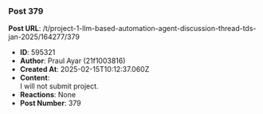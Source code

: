 ### Post 379
**Post URL**: /t/project-1-llm-based-automation-agent-discussion-thread-tds-jan-2025/164277/379
- **ID**: 595321
- **Author**: Praul Ayar (21f1003816)
- **Created At**: 2025-02-15T10:12:37.060Z
- **Content**:  
  I will not submit project.
- **Reactions**: None
- **Post Number**: 379

